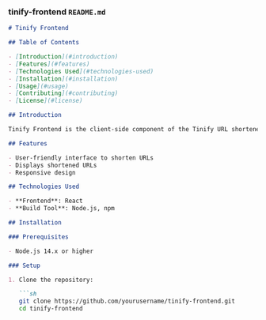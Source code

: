 
### tinify-frontend `README.md`

```markdown
# Tinify Frontend

## Table of Contents

- [Introduction](#introduction)
- [Features](#features)
- [Technologies Used](#technologies-used)
- [Installation](#installation)
- [Usage](#usage)
- [Contributing](#contributing)
- [License](#license)

## Introduction

Tinify Frontend is the client-side component of the Tinify URL shortener service. It is built using React and communicates with the Tinify Backend to shorten URLs and redirect to the original URLs.

## Features

- User-friendly interface to shorten URLs
- Displays shortened URLs
- Responsive design

## Technologies Used

- **Frontend**: React
- **Build Tool**: Node.js, npm

## Installation

### Prerequisites

- Node.js 14.x or higher

### Setup

1. Clone the repository:

   ```sh
   git clone https://github.com/yourusername/tinify-frontend.git
   cd tinify-frontend
